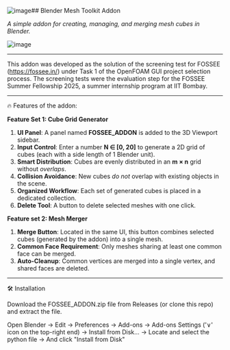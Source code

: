 ![image](https://github.com/user-attachments/assets/20adaf19-3599-4629-b74a-b818e1524f0f)## Blender Mesh Toolkit Addon

_A simple addon for creating, managing, and merging mesh cubes in Blender._

![image](https://github.com/user-attachments/assets/412127f5-59cd-408b-afc8-1f5477afd44d)

---

This addon was developed as the solution of the screening test for FOSSEE (https://fossee.in/) under Task 1 of the OpenFOAM GUI project selection process. The screening tests were the evaluation step for the FOSSEE Summer Fellowship 2025, a summer internship program at IIT Bombay.

---

🔥 Features of the addon:

**Feature Set 1: Cube Grid Generator**
1. **UI Panel**: A panel named **FOSSEE_ADDON** is added to the 3D Viewport sidebar.
2. **Input Control**: Enter a number **N ∈ [0, 20]** to generate a 2D grid of cubes (each with a side length of 1 Blender unit).
3. **Smart Distribution**: Cubes are evenly distributed in an **m × n** grid without _overlaps_.
4. **Collision Avoidance**: New cubes _do not_ overlap with existing objects in the scene.
5. **Organized Workflow**: Each set of generated cubes is placed in a dedicated collection.
6. **Delete Tool**: A button to delete selected meshes with one click.

**Feature set 2: Mesh Merger**
1. **Merge Button**: Located in the same UI, this button combines selected cubes (generated by the addon) into a single mesh.
2. **Common Face Requirement**: Only meshes sharing at least one common face can be merged.
3. **Auto-Cleanup**: Common vertices are merged into a single vertex, and shared faces are deleted.

---
🛠️ Installation

Download the FOSSEE_ADDON.zip file from Releases (or clone this repo) and extract the file.

Open Blender → Edit → Preferences → Add-ons → Add-ons Settings ('∨' icon on the top-right end) → Install from Disk... → Locate and select the python file → And click "Install from Disk"

